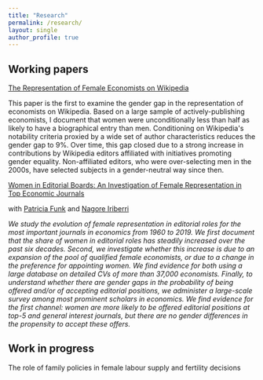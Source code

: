 ```yaml
---
title: "Research"
permalink: /research/
layout: single
author_profile: true
---
```


Working papers
-------------------
[The Representation of Female Economists on Wikipedia](https://papers.ssrn.com/sol3/papers.cfm?abstract_id=4540744)

<span style="font-size:1em;">This paper is the first to examine the gender gap in the representation of economists on Wikipedia. Based on a large sample of actively-publishing economists, I document that women were unconditionally less than half as likely to have a biographical entry than men. Conditioning on Wikipedia's notability criteria proxied by a wide set of author characteristics reduces the gender gap to 9%. Over time, this gap closed due to a strong increase in contributions by Wikipedia editors affiliated with initiatives promoting gender equality. Non-affiliated editors, who were over-selecting men in the 2000s, have selected subjects in a gender-neutral way since then.</span>

[Women in Editorial Boards: An Investigation of Female Representation in Top Economic Journals](https://www.dropbox.com/scl/fi/deqza4vt92exnxpr3pgvr/editor_gender_FINAL_VERSION.pdf?rlkey=7w0b4z8eexxtq189pqtd4ozx6&st=7a01rs8e&dl=0)

with [Patricia Funk](https://sites.google.com/site/patriciafelicitasfunk/patricia-funks-research-webpage) and [Nagore Iriberri](https://sites.google.com/site/nagoreiriberri/)

_We study the evolution of female representation in editorial roles for the most important journals in economics from 1960 to 2019. We first document that the share of women in editorial roles has steadily increased over the past six decades. Second, we investigate whether this increase is due to an expansion of the pool of qualified female economists, or due to a change in the preference for appointing women. We find evidence for both using a large database on detailed CVs of more than 37,000 economists. Finally, to understand whether there are gender gaps in the probability of being offered and/or of accepting editorial positions, we administer a large-scale survey among most prominent scholars in economics. We find evidence for the first channel: women are more likely to be offered editorial positions at top-5 and general interest journals, but there are no gender differences in the propensity to accept these offers._

Work in progress
-------------------
The role of family policies in female labour supply and fertility decisions
